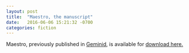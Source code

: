 ```yaml
---
layout: post
title:  "Maestro, the manuscript"
date:   2016-06-06 15:21:32 -0700
categories: fiction
---
```


Maestro, previously published in [Geminid](http://geminidpress.com/), is available for [download here.](/assets/maestro.pdf)
